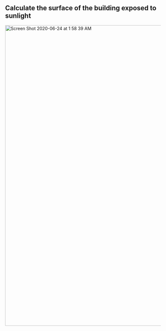 ## Calculate the surface of the building exposed to sunlight
<img width="972" alt="Screen Shot 2020-06-24 at 1 58 39 AM" src="https://user-images.githubusercontent.com/20654842/85458015-4983a780-b5be-11ea-95ea-d23756041003.png">

